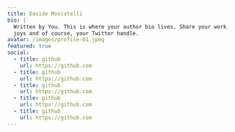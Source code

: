 ```yaml
---
title: Davide Moscatelli
bio: |
  Written by You. This is where your author bio lives. Share your work, your
  joys and of course, your Twitter handle.
avatar: /images/profile-01.jpeg
featured: true
social:
  - title: github
    url: https://github.com
  - title: github
    url: https://github.com
  - title: github
    url: https://github.com
  - title: github
    url: https://github.com
  - title: github
    url: https://github.com
---
```

